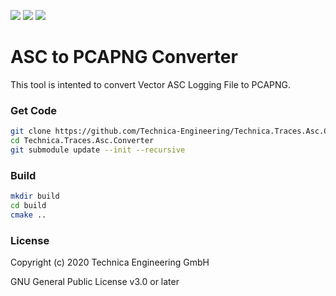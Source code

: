 [![](https://img.shields.io/badge/download-nightly-green)](https://nightly.link/Technica-Engineering/Technica.Traces.Asc.Converter/workflows/cmake/master)
![](https://img.shields.io/github/workflow/status/Technica-Engineering/Technica.Traces.Asc.Converter/CMake)
![](https://img.shields.io/github/license/Technica-Engineering/Technica.Traces.Asc.Converter)

# ASC to PCAPNG Converter

This tool is intented to convert Vector ASC Logging File to PCAPNG.

### Get Code

```sh
git clone https://github.com/Technica-Engineering/Technica.Traces.Asc.Converter.git
cd Technica.Traces.Asc.Converter
git submodule update --init --recursive
```

### Build

```sh
mkdir build
cd build
cmake ..
```

### License

Copyright (c) 2020 Technica Engineering GmbH

GNU General Public License v3.0 or later
